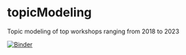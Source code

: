 # topicModeling
Topic modeling of top workshops ranging from 2018 to 2023

[![Binder](https://mybinder.org/badge_logo.svg)](https://mybinder.org/v2/gh/cufbas/topicModeling/master?labpath=OpenReview.ipynb)
